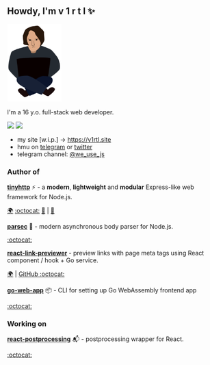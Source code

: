 ## Howdy, I'm v 1 r t l ✨

<img height="180px" src="https://raw.githubusercontent.com/talentlessguy/talentlessguy/c7754cf7ce976b13e5f7d58ba035396c0026ba76/v1rtl.svg" />

I'm a 16 y.o. full-stack web developer.

[![](https://img.shields.io/badge/website-v1rtl.site-blue?style=flat-square)](https://v1rtl.site) ![](https://img.shields.io/badge/languages-ts,js,go-black?style=flat-square)

- my site [w.i.p.] -> https://v1rtl.site
- hmu on [telegram](https://t.me/talentless_guy) or [twitter](https://twitter.com/v1rtl)
- telegram channel: [@we_use_js](https://t.me/we_use_js)

### Author of

**[tinyhttp](https://tinyhttp.v1rtl.site)** :zap: - a **modern**, **lightweight** and **modular** Express-like web framework for Node.js.

[:earth_africa:](https://tinyhttp.v1rtl.site) [:octocat:](https://github.com/talentlessguy/tinyhttp) [:scroll:](https://tinyhttp.v1rtl.site/docs) | [:triangular_flag_on_post:](https://tinyhttp.v1rtl.site/learn)

**[parsec](https://github.com/talentlessguy/parsec)** :milky_way: - modern asynchronous body parser for Node.js.

[:octocat:](https://github.com/talentlessguy/parsec)

**[react-link-previewer](https://react-link-previewer.now.sh/)** - preview links with page meta tags using React component / hook + Go service.

[:earth_africa:](https://react-link-previewer.now.sh) | [GitHub :octocat:](https://github.com/relay-chat/react-link-previewer)

**[go-web-app](https://github.com/talentlessguy/go-web-app)** 📦 - CLI for setting up Go WebAssembly frontend app

[:octocat:](https://github.com/talentlessguy/go-web-app)

### Working on

**[react-postprocessing](https://github.com/react-spring/react-postprocessing)** 📬 - postprocessing wrapper for React.

[:octocat:](https://github.com/react-spring/react-postprocessing)
